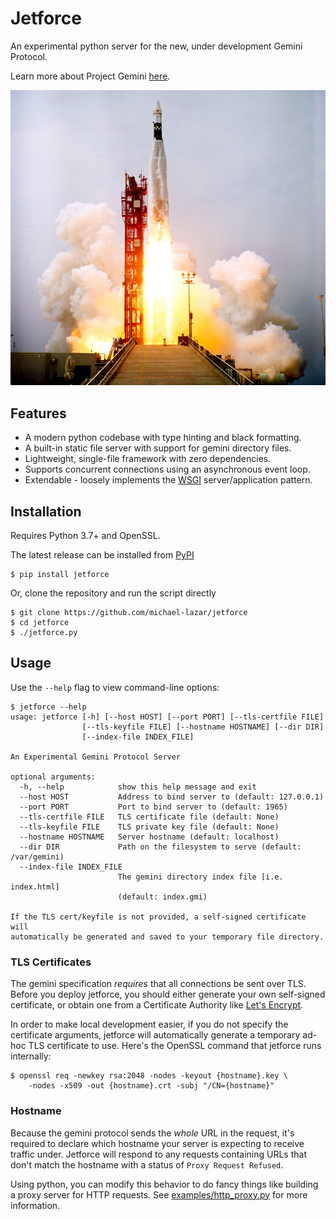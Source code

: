 # Jetforce

An experimental python server for the new, under development Gemini Protocol.

Learn more about Project Gemini [here](https://gopher.commons.host/gopher://zaibatsu.circumlunar.space/1/~solderpunk/gemini).

![Rocket Launch](resources/rocket.jpg)

## Features

- A modern python codebase with type hinting and black formatting.
- A built-in static file server with support for gemini directory files.
- Lightweight, single-file framework with zero dependencies.
- Supports concurrent connections using an asynchronous event loop.
- Extendable - loosely implements the [WSGI](https://en.wikipedia.org/wiki/Web_Server_Gateway_Interface)
  server/application pattern.

## Installation

Requires Python 3.7+ and OpenSSL.

The latest release can be installed from [PyPI](https://pypi.org/project/Jetforce/)

```
$ pip install jetforce
```

Or, clone the repository and run the script directly

```
$ git clone https://github.com/michael-lazar/jetforce
$ cd jetforce
$ ./jetforce.py
```

## Usage

Use the ``--help`` flag to view command-line options:


```
$ jetforce --help
usage: jetforce [-h] [--host HOST] [--port PORT] [--tls-certfile FILE]
                [--tls-keyfile FILE] [--hostname HOSTNAME] [--dir DIR]
                [--index-file INDEX_FILE]

An Experimental Gemini Protocol Server

optional arguments:
  -h, --help            show this help message and exit
  --host HOST           Address to bind server to (default: 127.0.0.1)
  --port PORT           Port to bind server to (default: 1965)
  --tls-certfile FILE   TLS certificate file (default: None)
  --tls-keyfile FILE    TLS private key file (default: None)
  --hostname HOSTNAME   Server hostname (default: localhost)
  --dir DIR             Path on the filesystem to serve (default: /var/gemini)
  --index-file INDEX_FILE
                        The gemini directory index file [i.e. index.html]
                        (default: index.gmi)

If the TLS cert/keyfile is not provided, a self-signed certificate will
automatically be generated and saved to your temporary file directory.
```

### TLS Certificates

The gemini specification *requires* that all connections be sent over TLS.
Before you deploy jetforce, you should either generate your own self-signed
certificate, or obtain one from a Certificate Authority like
[Let's Encrypt](https://letsencrypt.org).

In order to make local development easier, if you do not specify the certificate
arguments, jetforce will automatically generate a temporary ad-hoc TLS certificate
to use. Here's the OpenSSL command that jetforce runs internally:


```
$ openssl req -newkey rsa:2048 -nodes -keyout {hostname}.key \
    -nodes -x509 -out {hostname}.crt -subj "/CN={hostname}"
```

### Hostname

Because the gemini protocol sends the *whole* URL in the request, it's required
to declare which hostname your server is expecting to receive traffic under.
Jetforce will respond to any requests containing URLs that don't match the hostname
with a status of ``Proxy Request Refused``.

Using python, you can modify this behavior to do fancy things like building a proxy
server for HTTP requests. See [examples/http_proxy.py](examples/http_proxy.py) for
more information.
